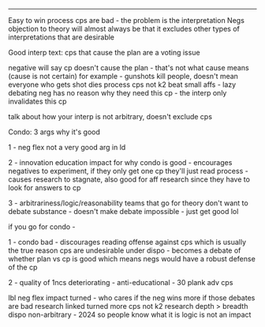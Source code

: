 

----
Easy to win process cps are bad - the problem is the interpretation
Negs objection to theory will almost always be that it excludes other types of interpretations that are desirable

Good interp text: cps that cause the plan are a voting issue

negative will say cp doesn't cause the plan - that's not what cause means (cause is not certain)
for example - gunshots kill people, doesn't mean everyone who gets shot dies
process cps not k2 beat small affs - lazy debating
neg has no reason why they need this cp - the interp only invalidates this cp

talk about how your interp is not arbitrary, doesn't exclude cps

Condo: 3 args why it's good

1 - neg flex 
not a very good arg in ld

2 - innovation
education impact for why condo is good - encourages negatives to experiment, if they only get one cp they'll just read process - causes research to stagnate, also good for aff research since they have to look for answers to cp

3 - arbitrariness/logic/reasonability
teams that go for theory don't want to debate substance - doesn't make debate impossible - just get good lol

if you go for condo - 

1 - condo bad - discourages reading offense against cps which is usually the true reason cps are undesirable
under dispo - becomes a debate of whether plan vs cp is good which means negs would have a robust defense of the cp

2 - quality of 1ncs deteriorating - anti-educational - 30 plank adv cps

lbl
neg flex impact turned - who cares if the neg wins more if those debates are bad
research linked turned
more cps not k2 research
depth > breadth
dispo non-arbitrary - 2024 so people know what it is
logic is not an impact 
